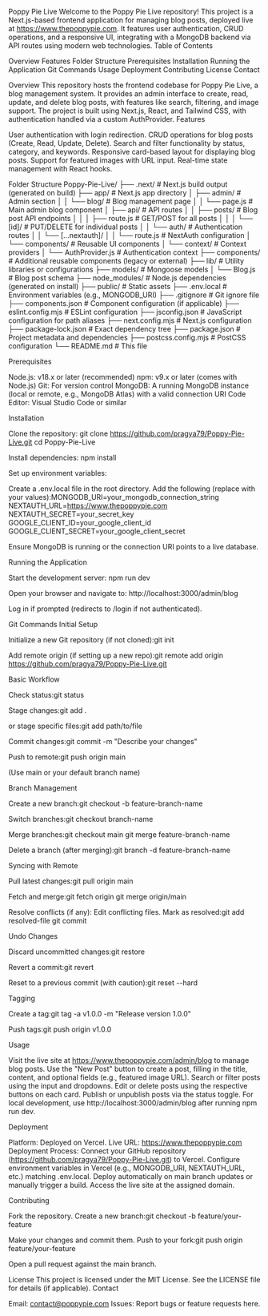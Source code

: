 Poppy Pie Live
Welcome to the Poppy Pie Live repository! This project is a Next.js-based frontend application for managing blog posts, deployed live at https://www.thepoppypie.com. It features user authentication, CRUD operations, and a responsive UI, integrating with a MongoDB backend via API routes using modern web technologies.
Table of Contents

Overview
Features
Folder Structure
Prerequisites
Installation
Running the Application
Git Commands
Usage
Deployment
Contributing
License
Contact

Overview
This repository hosts the frontend codebase for Poppy Pie Live, a blog management system. It provides an admin interface to create, read, update, and delete blog posts, with features like search, filtering, and image support. The project is built using Next.js, React, and Tailwind CSS, with authentication handled via a custom AuthProvider.
Features

User authentication with login redirection.
CRUD operations for blog posts (Create, Read, Update, Delete).
Search and filter functionality by status, category, and keywords.
Responsive card-based layout for displaying blog posts.
Support for featured images with URL input.
Real-time state management with React hooks.

Folder Structure
Poppy-Pie-Live/
├── .next/                  # Next.js build output (generated on build)
├── app/                    # Next.js app directory
│   ├── admin/              # Admin section
│   │   └── blog/           # Blog management page
│   │       └── page.js     # Main admin blog component
│   ├── api/                # API routes
│   │   ├── posts/          # Blog post API endpoints
│   │   │   ├── route.js    # GET/POST for all posts
│   │   │   └── [id]/       # PUT/DELETE for individual posts
│   │   └── auth/           # Authentication routes
│   │       └── [...nextauth]/
│   │           └── route.js # NextAuth configuration
│   └── components/         # Reusable UI components
│       └── context/        # Context providers
│           └── AuthProvider.js # Authentication context
├── components/             # Additional reusable components (legacy or external)
├── lib/                    # Utility libraries or configurations
├── models/                 # Mongoose models
│   └── Blog.js             # Blog post schema
├── node_modules/           # Node.js dependencies (generated on install)
├── public/                 # Static assets
├── .env.local              # Environment variables (e.g., MONGODB_URI)
├── .gitignore              # Git ignore file
├── components.json         # Component configuration (if applicable)
├── eslint.config.mjs       # ESLint configuration
├── jsconfig.json           # JavaScript configuration for path aliases
├── next.config.mjs         # Next.js configuration
├── package-lock.json       # Exact dependency tree
├── package.json            # Project metadata and dependencies
├── postcss.config.mjs      # PostCSS configuration
└── README.md               # This file

Prerequisites

Node.js: v18.x or later (recommended)
npm: v9.x or later (comes with Node.js)
Git: For version control
MongoDB: A running MongoDB instance (local or remote, e.g., MongoDB Atlas) with a valid connection URI
Code Editor: Visual Studio Code or similar

Installation

Clone the repository:
git clone https://github.com/pragya79/Poppy-Pie-Live.git
cd Poppy-Pie-Live


Install dependencies:
npm install


Set up environment variables:

Create a .env.local file in the root directory.
Add the following (replace with your values):MONGODB_URI=your_mongodb_connection_string
NEXTAUTH_URL=https://www.thepoppypie.com
NEXTAUTH_SECRET=your_secret_key
GOOGLE_CLIENT_ID=your_google_client_id
GOOGLE_CLIENT_SECRET=your_google_client_secret




Ensure MongoDB is running or the connection URI points to a live database.


Running the Application

Start the development server:
npm run dev


Open your browser and navigate to:
http://localhost:3000/admin/blog


Log in if prompted (redirects to /login if not authenticated).


Git Commands
Initial Setup

Initialize a new Git repository (if not cloned):git init


Add remote origin (if setting up a new repo):git remote add origin https://github.com/pragya79/Poppy-Pie-Live.git



Basic Workflow

Check status:git status


Stage changes:git add .

or stage specific files:git add path/to/file


Commit changes:git commit -m "Describe your changes"


Push to remote:git push origin main

(Use main or your default branch name)

Branch Management

Create a new branch:git checkout -b feature-branch-name


Switch branches:git checkout branch-name


Merge branches:git checkout main
git merge feature-branch-name


Delete a branch (after merging):git branch -d feature-branch-name



Syncing with Remote

Pull latest changes:git pull origin main


Fetch and merge:git fetch origin
git merge origin/main


Resolve conflicts (if any):
Edit conflicting files.
Mark as resolved:git add resolved-file
git commit





Undo Changes

Discard uncommitted changes:git restore <file>


Revert a commit:git revert <commit-hash>


Reset to a previous commit (with caution):git reset --hard <commit-hash>



Tagging

Create a tag:git tag -a v1.0.0 -m "Release version 1.0.0"


Push tags:git push origin v1.0.0



Usage

Visit the live site at https://www.thepoppypie.com/admin/blog to manage blog posts.
Use the "New Post" button to create a post, filling in the title, content, and optional fields (e.g., featured image URL).
Search or filter posts using the input and dropdowns.
Edit or delete posts using the respective buttons on each card.
Publish or unpublish posts via the status toggle.
For local development, use http://localhost:3000/admin/blog after running npm run dev.

Deployment

Platform: Deployed on Vercel.
Live URL: https://www.thepoppypie.com
Deployment Process:
Connect your GitHub repository (https://github.com/pragya79/Poppy-Pie-Live.git) to Vercel.
Configure environment variables in Vercel (e.g., MONGODB_URI, NEXTAUTH_URL, etc.) matching .env.local.
Deploy automatically on main branch updates or manually trigger a build.
Access the live site at the assigned domain.



Contributing

Fork the repository.
Create a new branch:git checkout -b feature/your-feature


Make your changes and commit them.
Push to your fork:git push origin feature/your-feature


Open a pull request against the main branch.

License
This project is licensed under the MIT License. See the LICENSE file for details (if applicable).
Contact

Email: contact@poppypie.com
Issues: Report bugs or feature requests here.

